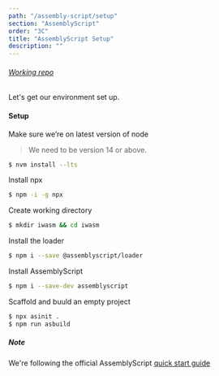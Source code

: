```yaml
---
path: "/assembly-script/setup"
section: "AssemblyScript"
order: "3C"
title: "AssemblyScript Setup"
description: ""
---
```


###### [Working repo](https://github.com/young/intro-to-web-assembly/tree/main/exercises/AssemblyScript/1/iwasm)

Let's get our environment set up.



#### Setup

Make sure we’re on latest version of node
> We need to be version 14 or above.

```bash
$ nvm install --lts
```

Install npx
```bash
$ npm -i -g npx
```

Create working directory
```bash
$ mkdir iwasm && cd iwasm
```

Install the loader
```bash
$ npm i --save @assemblyscript/loader
```

Install AssemblyScript
```bash
$ npm i --save-dev assemblyscript
```


Scaffold and buuld an empty project
```bash
$ npx asinit .
$ npm run asbuild
```

##### Note
We're following the official AssemblyScript [quick start guide](https://www.assemblyscript.org/quick-start.html)
